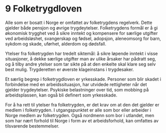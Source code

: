 # 9 Folketrygdloven

Alle som er bosatt i Norge er omfattet av folketrygdens regelverk. Dette gjelder både pensjon og øvrige trygdeytelser. Folketrygdens formål er å gi økonomisk trygghet ved å sikre inntekt og kompensere for særlige utgifter ved arbeidsløshet, svangerskap og fødsel, adopsjon, aleneomsorg for barn, sykdom og skade, uførhet, alderdom og dødsfall.

Ytelser fra folketrygden har tredelt siktemål: å sikre løpende inntekt i visse situasjoner, å dekke særlige utgifter man av ulike årsaker har pådratt seg, og å tilby andre ytelser som tar sikte på at den enkelte skal klare seg selv best mulig. Trygderetten er øverste klageinstans i trygdesaker.

Et særlig begrep i folketrygdloven er yrkesskade. Personer som blir skadet i forbindelse med en arbeidssituasjon, har utvidede rettigheter når det gjelder trygdeytelser. Psykiske belastninger over tid, som mobbing på arbeidsplassen, kan også bli definert som yrkesskade.

For å ha rett til ytelser fra folketrygden, er det krav om at den det gjelder er medlem i folketrygden. I utgangspunktet er alle som bor eller arbeider i Norge medlem av folketrygden. Også nordmenn som bor i utlandet, men som har nært forhold til Norge i form av et arbeidsforhold, kan omfattes av tilsvarende bestemmelser.